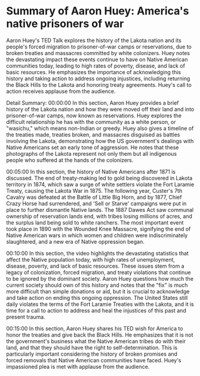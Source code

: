 # Summary of Aaron Huey: America's native prisoners of war

Aaron Huey's TED Talk explores the history of the Lakota nation and its people's forced migration to prisoner-of-war camps or reservations, due to broken treaties and massacres committed by white colonizers. Huey notes the devastating impact these events continue to have on Native American communities today, leading to high rates of poverty, disease, and lack of basic resources. He emphasizes the importance of acknowledging this history and taking action to address ongoing injustices, including returning the Black Hills to the Lakota and honoring treaty agreements. Huey's call to action receives applause from the audience.

Detail Summary: 
00:00:00
In this section, Aaron Huey provides a brief history of the Lakota nation and how they were moved off their land and into prisoner-of-war camps, now known as reservations. Huey explores the difficult relationship he has with the community as a white person, or "wasichu," which means non-Indian or greedy. Huey also gives a timeline of the treaties made, treaties broken, and massacres disguised as battles involving the Lakota, demonstrating how the US government's dealings with Native Americans set an early tone of aggression. He notes that these photographs of the Lakota represent not only them but all indigenous people who suffered at the hands of the colonizers.

00:05:00
In this section, the history of Native Americans after 1871 is discussed. The end of treaty-making led to gold being discovered in Lakota territory in 1874, which saw a surge of white settlers violate the Fort Laramie Treaty, causing the Lakota War in 1875. The following year, Custer's 7th Cavalry was defeated at the Battle of Little Big Horn, and by 1877, Chief Crazy Horse had surrendered, and 'Sell or Starve' campaigns were put in place to further dismantle Native lands. The 1887 Dawes Act saw communal ownership of reservation lands end, with tribes losing millions of acres, and the surplus land being sold to white ranchers. The most important event took place in 1890 with the Wounded Knee Massacre, signifying the end of Native American wars in which women and children were indiscriminately slaughtered, and a new era of Native oppression began.

00:10:00
In this section, the video highlights the devastating statistics that affect the Native population today, with high rates of unemployment, disease, poverty, and lack of basic resources. These issues stem from a legacy of colonization, forced migration, and treaty violations that continue to be ignored by the dominant society. Aaron Huey questions how much the current society should own of this history and notes that the "fix" is much more difficult than simple donations or aid, but it is crucial to acknowledge and take action on ending this ongoing oppression. The United States still daily violates the terms of the Fort Laramie Treaties with the Lakota, and it is time for a call to action to address and heal the injustices of this past and present trauma.

00:15:00
In this section, Aaron Huey shares his TED wish for America to honor the treaties and give back the Black Hills. He emphasizes that it is not the government's business what the Native American tribes do with their land, and that they should have the right to self-determination. This is particularly important considering the history of broken promises and forced removals that Native American communities have faced. Huey's impassioned plea is met with applause from the audience.

